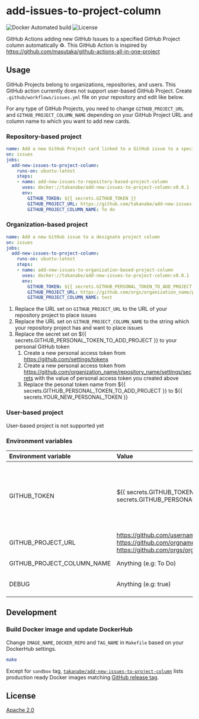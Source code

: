 # add-issues-to-project-column

![Docker Automated build](https://img.shields.io/docker/automated/takanabe/add-new-issues-to-project-column.svg?logo=docker)
![License](https://img.shields.io/github/license/takanabe/add-new-issues-to-project-column.svg)

GitHub Actions adding new GitHub Issues to a specified GitHub Project column automatically :recycle:. This GitHub Action is inspired by https://github.com/masutaka/github-actions-all-in-one-project

## Usage

GitHub Projects belong to organizations, repositories, and users. This GitHub action currently does not support user-based GitHub Project. Create `.github/workflows/issues.yml` file on your repository and edit like below.

For any type of GitHub Projects, you need to change `GITHUB_PROJECT_URL` and `GITHUB_PROJECT_COLUMN_NAME` depending on your GitHub Project URL and column name to which you want to add new cards.

### Repository-based project

```yml
name: Add a new GitHub Project card linked to a GitHub issue to a specified project column
on: issues
jobs:
  add-new-issues-to-project-column:
    runs-on: ubuntu-latest
    steps:
    - name: add-new-issues-to-repository-based-project-column
      uses: docker://takanabe/add-new-issues-to-project-column:v0.0.1
      env:
        GITHUB_TOKEN: ${{ secrets.GITHUB_TOKEN }}
        GITHUB_PROJECT_URL: https://github.com/takanabe/add-new-issues-to-project-column/projects/1
        GITHUB_PROJECT_COLUMN_NAME: To do
```

### Organization-based project

```yml
name: Add a new GitHub issue to a designate project column
on: issues
jobs:
  add-new-issues-to-project-column:
    runs-on: ubuntu-latest
    steps:
    - name: add-new-issues-to-organization-based-project-column
      uses: docker://takanabe/add-new-issues-to-project-column:v0.0.1
      env:
        GITHUB_TOKEN: ${{ secrets.GITHUB_PERSONAL_TOKEN_TO_ADD_PROJECT }}
        GITHUB_PROJECT_URL: https://github.com/orgs/organization_name/projects/1
        GITHUB_PROJECT_COLUMN_NAME: test
```

1. Replace the URL set on `GITHUB_PROJECT_URL` to the URL of your repository project to place issues
1. Replace the URL set on `GITHUB_PROJECT_COLUMN_NAME` to the string which your repository project has and want to place issues
1. Replace the secret set on ${{ secrets.GITHUB_PERSONAL_TOKEN_TO_ADD_PROJECT }} to your personal GitHub token
   1. Create a new personal access token from https://github.com/settings/tokens
   1. Create a new personal access token from https://github.com/organization_name/repository_name/settings/secrets with the value of personal access token you created above
   1. Replace the pesonal token name from ${{ secrets.GITHUB_PERSONAL_TOKEN_TO_ADD_PROJECT }} to ${{ secrets.YOUR_NEW_PERSONAL_TOKEN }}

### User-based project

User-based project is not supported yet

### Environment variables

| Environment variable       | Value                                                                                                                                       | Description                                                                                                                                                                                                                                                                                                                                                                                                                                |
| :------------------------- | :------------------------------------------------------------------------------------------------------------------------------------------ | :----------------------------------------------------------------------------------------------------------------------------------------------------------------------------------------------------------------------------------------------------------------------------------------------------------------------------------------------------------------------------------------------------------------------------------------- |
| GITHUB_TOKEN               | ${{ secrets.GITHUB_TOKEN }}, ${{ secrets.GITHUB_PERSONAL_ACCESS_TOKEN }}                                                                    | An Access token to access your issues and projects. if you use repository-based projects, ${{ secrets.GITHUB_TOKEN }} provides appropriate access privileges to this GitHub action ([See](https://help.github.com/en/articles/virtual-environments-for-github-actions#github_token-secret)). If that is not enough, you need to pass ${{ secrets.GITHUB_PERSONAL_ACCESS_TOKEN }} by issuing personal access token with appropriate grants. |
| GITHUB_PROJECT_URL         | https://github.com/username/reponame/projects/1, https://github.com/orgname/reponame/projects/1, https://github.com/orgs/orgname/projects/1 | A GitHub Project URL you want to use                                                                                                                                                                                                                                                                                                                                                                                                       |
| GITHUB_PROJECT_COLUMN_NAME | Anything (e.g: To Do)                                                                                                                       | A GitHub Project column name you want to place new issues                                                                                                                                                                                                                                                                                                                                                                                  |
| DEBUG                      | Anything (e.g: true)                                                                                                                        | A flag to produce debug messages for this GitHub Actions if this environment variable exists                                                                                                                                                                                                                                                                                                                                               |

## Development

### Build Docker image and update DockerHub

Change `IMAGE_NAME`, `DOCKER_REPO` and `TAG_NAME` in `Makefile` based on your DockerHub settings.

```bash
make
```

Except for `sandbox` tag, [`takanabe/add-new-issues-to-project-column`](https://hub.docker.com/r/takanabe/add-new-issues-to-project-column/tags) lists production ready Docker images matching [GitHub release tag](https://github.com/takanabe/add-new-issues-to-project-column/releases).

## License

[Apache 2.0](https://github.com/takanabe/add-new-issues-to-project-column/blob/master/LICENSE)
